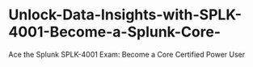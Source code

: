 # Unlock-Data-Insights-with-SPLK-4001-Become-a-Splunk-Core-
Ace the Splunk SPLK-4001 Exam: Become a Core Certified Power User
